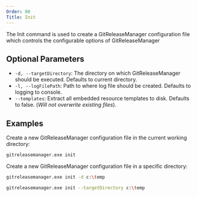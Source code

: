 ```yaml
---
Order: 80
Title: Init
---
```


The Init command is used to create a GitReleaseManager configuration file which
controls the configurable options of GitReleaseManager

## **Optional Parameters**

- `-d, --targetDirectory`: The directory on which GitReleaseManager should be
    executed. Defaults to current directory.
- `-l, --logFilePath`: Path to where log file should be created. Defaults to
    logging to console.
- `--templates`: Extract all embedded resource templates to disk. Defaults to false.
  (_Will not overwrite existing files_).

## **Examples**

Create a new GitReleaseManager configuration file in the current working directory:

```bash
gitreleasemanager.exe init
```

Create a new GitReleaseManager configuration file in a specific directory:

```bash
gitreleasemanager.exe init -d c:\temp

gitreleasemanager.exe init --targetDirectory c:\temp
```
